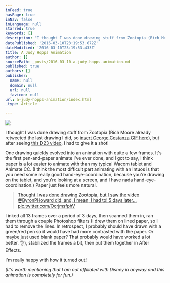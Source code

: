 ```yaml
---
inFeed: true
hasPage: true
inNav: false
inLanguage: null
starred: true
keywords: []
description: "I thought I was done drawing stuff from Zootopia (Rich Moore already retweeted the last drawing I did, so\_insert George Costanza GIF here), but after seeing this D23 video, I had to give it a shot!"
datePublished: '2016-03-10T23:19:53.672Z'
dateModified: '2016-03-10T23:19:53.433Z'
title: A Judy Hopps Animation
author: []
sourcePath: _posts/2016-03-10-a-judy-hopps-animation.md
published: true
authors: []
publisher:
  name: null
  domain: null
  url: null
  favicon: null
url: a-judy-hopps-animation/index.html
_type: Article

---
```

![](https://the-grid-user-content.s3-us-west-2.amazonaws.com/9ddb4dd4-8e5c-4796-afe6-9d0d2a61047e.gif)

I thought I was done drawing stuff from Zootopia (Rich Moore already retweeted the last drawing I did, so [insert George Costanza GIF here][0]), but after seeing [this D23 video][1], I had to give it a shot!

One drawing quickly evolved into an animation with quite a few frames. It's the first pen-and-paper animate I've ever done, and I got to say, I think paper is a lot easier to animate with than my typical Wacom tablet and Animate CC. (I think the most difficult part animating with an Intuos is that you need some really good hand-eye-coordination, because you're drawing on the tablet, and you're looking at a screen, and I have nada hand-eye-coordination.) Paper just feels more natural.

> [Thought I was done drawing Zootopia, but I saw the video @ByronPHoward did, and, I mean, I had to! 5 days later... pic.twitter.com/OcrjmsfphV][2]   
> 

I inked all 13 frames over a period of  3 days, then scanned them in, ran them through a couple Photoshop filters (I drew them on lined paper, so I had to remove the lines. In retrospect, I probably should have drawn with a green/red pen so it would have had more contrasted with the paper. Or maybe just used blank paper? That probably would have worked a lot better. 👌), stabilized the frames a bit, then put them together in After Effects.

I'm really happy with how it turned out!

_(It's worth mentioning that I am not affiliated with Disney in anyway and this animation is completely for fun.)_

[0]: https://youtu.be/8YaaZZN9VYs?t=20s
[1]: https://www.youtube.com/watch?v=cVBwvtK1ZFI
[2]: http://pic.twitter.com/OcrjmsfphV/